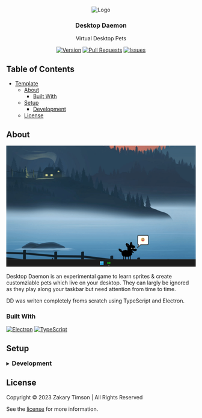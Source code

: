 <!-- Header -->
<div id="top" align="center">
  <br />
  
  <!-- Logo -->
  <img src="https://git.zakscode.com/repo-avatars/c3df2b0fe775af37194771569752d82e54c81ba8a5493540bf14ec6bf1eadd9d" alt="Logo" width="200" height="200">

  <!-- Title -->
  ### Desktop Daemon
  
  <!-- Description -->
  Virtual Desktop Pets

  <!-- Repo badges -->
  [![Version](https://img.shields.io/badge/dynamic/json.svg?label=Version&style=for-the-badge&url=https://git.zakscode.com/api/v1/repos/ztimson/DesktopDaemon/tags&query=$[0].name)](https://git.zakscode.com/ztimson/DesktopDaemon/tags)
  [![Pull Requests](https://img.shields.io/badge/dynamic/json.svg?label=Pull%20Requests&style=for-the-badge&url=https://git.zakscode.com/api/v1/repos/ztimson/DesktopDaemon&query=open_pr_counter)](https://git.zakscode.com/ztimson/DesktopDaemon/pulls)
  [![Issues](https://img.shields.io/badge/dynamic/json.svg?label=Issues&style=for-the-badge&url=https://git.zakscode.com/api/v1/repos/ztimson/DesktopDaemon&query=open_issues_count)](https://git.zakscode.com/ztimson/DesktopDaemon/issues)

</div>

## Table of Contents
- [Template](#top)
  - [About](#about)
    - [Built With](#built-with)
  - [Setup](#setup)
    - [Development](#development)
  - [License](#license)

## About

![Screenshot](./screenshot.gif)

Desktop Daemon is an experimental game to learn sprites & create customziable pets which live on your desktop. They can largly be ignored as they play along your taskbar but need attention from time to time.

DD was writen completely froms scratch using TypeScript and Electron.

### Built With
[![Electron](https://img.shields.io/badge/Electron-47848F?style=for-the-badge&logo=electron&logoColor=white)](https://www.electronjs.org/)
[![TypeScript](https://img.shields.io/badge/TypeScript-3178C6?style=for-the-badge&logo=typescript&logoColor=white)](https://typescriptlang.org/)

## Setup

<details>
<summary>
  <h3 id="development" style="display: inline">
    Development
  </h3>
</summary>

#### Prerequisites
- [Node.js](https://nodejs.org/en/download)

#### Instructions
1. Install the dependencies: `npm install`
2. Start the Angular server: `npm run start`

</details>

## License
Copyright © 2023 Zakary Timson | All Rights Reserved

See the [license](./LICENSE) for more information.
